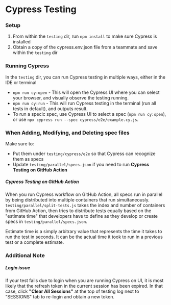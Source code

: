 # Cypress Testing
### Setup
1. From within the `testing` dir, run `npm install` to make sure Cypress is installed
2. Obtain a copy of the cypress.env.json file from a teammate and save within the `testing` dir

### Running Cypress
In the `testing` dir, you can run Cypress testing in multiple ways, either in the IDE or terminal
- `npm run cy:open` - This will open the Cypress UI where you can select your browser, and visually observe the testing running.
-  `npm run cy:run` - This will run Cypress testing in the terminal (run all tests in default), and outputs result.  
-  To run a specic spec, use Cypress UI to select a spec (`npm run cy:open`), or use `npx cypress run --spec cypress/e2e/example.cy.js`.

### When Adding, Modifying, and Deleting spec files
Make sure to:
- Put them under `testing/cypress/e2e` so that Cypress can recognize them as specs
- Update `testing/parallel/specs.json` if you need to run **Cypress Testing on GitHub Action**

##### Cypress Testing on GitHub Action
When you run Cypress workflow on GitHub Action, all specs run in parallel by being distributed into multiple containers that run simultaneously. `testing/parallel/split-tests.js` takes the index and number of containers from GitHub Action, then tries to distribute tests equally based on the "estimate time" that developers have to define as they develop or create specs in `testing/parallel/specs.json`.

Estimate time is a simply arbitrary value that represents the time it takes to run the test in seconds. It can be the actual time it took to run in a previous test or a complete estimate.

### Additional Note
##### Login issue
If your test fails due to login when you are running Cypress on UI, it is most likely that the refresh token in the current session has been expired. In that case, click **"Clear All Sessions"** at the top of testing log next to "SESSIONS" tab to re-login and obtain a new token. 
